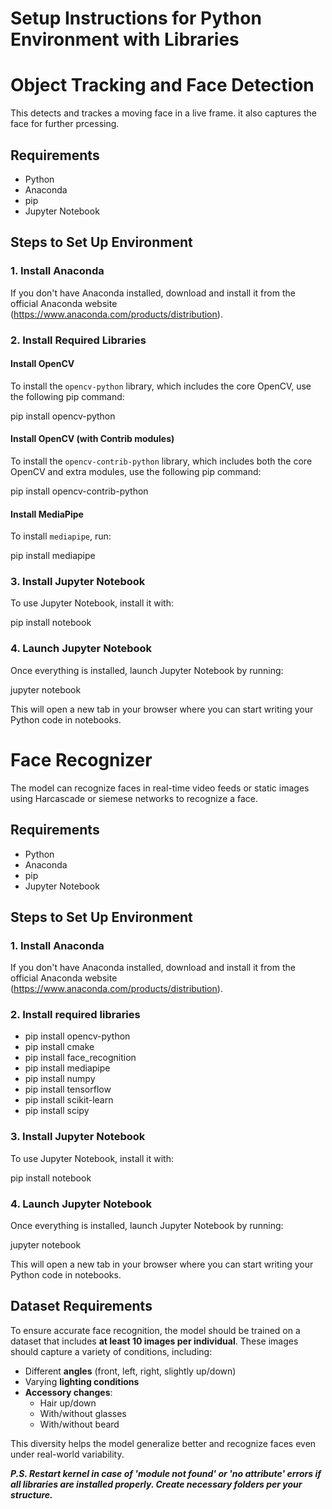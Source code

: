 # Setup Instructions for Python Environment with Libraries

# Object Tracking and Face Detection
This detects and trackes a moving face in a live frame. it also captures the face for further prcessing.

## Requirements
- Python
- Anaconda
- pip
- Jupyter Notebook

## Steps to Set Up Environment

### 1. Install Anaconda
If you don't have Anaconda installed, download and install it from the official Anaconda website (https://www.anaconda.com/products/distribution).


### 2. Install Required Libraries

#### Install OpenCV
To install the `opencv-python` library, which includes the core OpenCV, use the following pip command:

pip install opencv-python

#### Install OpenCV (with Contrib modules)
To install the `opencv-contrib-python` library, which includes both the core OpenCV and extra modules, use the following pip command:

pip install opencv-contrib-python


#### Install MediaPipe
To install `mediapipe`, run:

pip install mediapipe


### 3. Install Jupyter Notebook
To use Jupyter Notebook, install it with:

pip install notebook


### 4. Launch Jupyter Notebook
Once everything is installed, launch Jupyter Notebook by running:

jupyter notebook

This will open a new tab in your browser where you can start writing your Python code in notebooks.


# Face Recognizer
The model can recognize faces in real-time video feeds or static images using Harcascade or siemese networks to recognize a face. 

## Requirements
- Python
- Anaconda
- pip
- Jupyter Notebook

## Steps to Set Up Environment

### 1. Install Anaconda
If you don't have Anaconda installed, download and install it from the official Anaconda website (https://www.anaconda.com/products/distribution).

### 2. Install required libraries
- pip install opencv-python
- pip install cmake
- pip install face_recognition
- pip install mediapipe
- pip install numpy
- pip install tensorflow
- pip install scikit-learn
- pip install scipy

### 3. Install Jupyter Notebook
To use Jupyter Notebook, install it with:

pip install notebook


### 4. Launch Jupyter Notebook
Once everything is installed, launch Jupyter Notebook by running:

jupyter notebook

This will open a new tab in your browser where you can start writing your Python code in notebooks.

## Dataset Requirements
To ensure accurate face recognition, the model should be trained on a dataset that includes **at least 10 images per individual**. These images should capture a variety of conditions, including:

- Different **angles** (front, left, right, slightly up/down)
- Varying **lighting conditions**
- **Accessory changes**:
  - Hair up/down
  - With/without glasses
  - With/without beard

This diversity helps the model generalize better and recognize faces even under real-world variability.


***P.S. Restart kernel in case of 'module not found' or 'no attribute' errors if all libraries are installed properly. Create necessary folders per your structure.***
